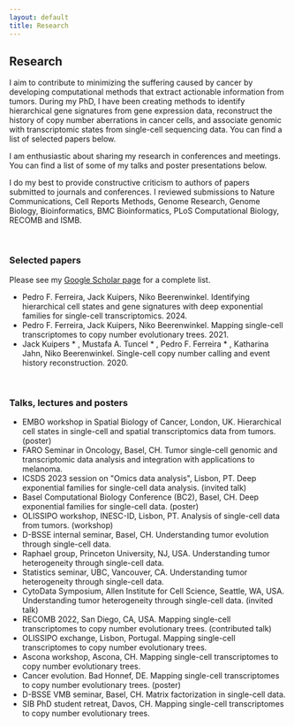 ```yaml
---
layout: default
title: Research
---
```


## Research

I aim to contribute to minimizing the suffering caused by cancer by developing computational methods that extract actionable information from tumors. During my PhD, I have been creating methods to identify hierarchical gene signatures from gene expression data, reconstruct the history of copy number aberrations in cancer cells, and associate genomic with transcriptomic states from single-cell sequencing data. You can find a list of selected papers below. 

I am enthusiastic about sharing my research in conferences and meetings. You can find a list of some of my talks and poster presentations below.

I do my best to provide constructive criticism to authors of papers submitted to journals and conferences. I reviewed submissions to Nature Communications, Cell Reports Methods, Genome Research, Genome Biology, Bioinformatics, BMC Bioinformatics, PLoS Computational Biology, RECOMB and ISMB.

<br>

### Selected papers
Please see my [Google Scholar page](https://scholar.google.com/citations?hl=en&user=wBVuepgAAAAJ&view_op=list_works&sortby=pubdate) for a complete list.
* Pedro F. Ferreira, Jack Kuipers, Niko Beerenwinkel. Identifying hierarchical cell states and gene signatures with deep exponential families for single-cell transcriptomics. 2024.
* Pedro F. Ferreira, Jack Kuipers, Niko Beerenwinkel. Mapping single-cell transcriptomes to copy number evolutionary trees. 2021.
* Jack Kuipers * , Mustafa A. Tuncel * , Pedro F. Ferreira * , Katharina Jahn, Niko Beerenwinkel. Single-cell copy number calling and event history reconstruction. 2020.

<br>

### Talks, lectures and posters
* EMBO workshop in Spatial Biology of Cancer, London, UK. Hierarchical cell states in single-cell and spatial transcriptomics data from tumors. (poster)
* FARO Seminar in Oncology, Basel, CH. Tumor single-cell genomic and transcriptomic data analysis and integration with applications to melanoma.
* ICSDS 2023 session on "Omics data analysis", Lisbon, PT. Deep exponential families for single-cell data analysis. (invited talk)
* Basel Computational Biology Conference (BC2), Basel, CH. Deep exponential families for single-cell data. (poster)
* OLISSIPO workshop, INESC-ID, Lisbon, PT. Analysis of single-cell data from tumors. (workshop)
* D-BSSE internal seminar, Basel, CH. Understanding tumor evolution through single-cell data.
* Raphael group, Princeton University, NJ, USA. Understanding tumor heterogeneity through single-cell data. 
* Statistics seminar, UBC, Vancouver, CA. Understanding tumor heterogeneity through single-cell data. 
* CytoData Symposium, Allen Institute for Cell Science, Seattle, WA, USA. Understanding tumor heterogeneity through single-cell data. (invited talk)
* RECOMB 2022, San Diego, CA, USA. Mapping single-cell transcriptomes to copy number evolutionary trees. (contributed talk)
* OLISSIPO exchange, Lisbon, Portugal. Mapping single-cell transcriptomes to copy number evolutionary trees. 
* Ascona workshop, Ascona, CH. Mapping single-cell transcriptomes to copy number evolutionary trees.
* Cancer evolution. Bad Honnef, DE. Mapping single-cell transcriptomes to copy number evolutionary trees. (poster)
* D-BSSE VMB seminar, Basel, CH. Matrix factorization in single-cell data.
* SIB PhD student retreat, Davos, CH. Mapping single-cell transcriptomes to copy number evolutionary trees. 
